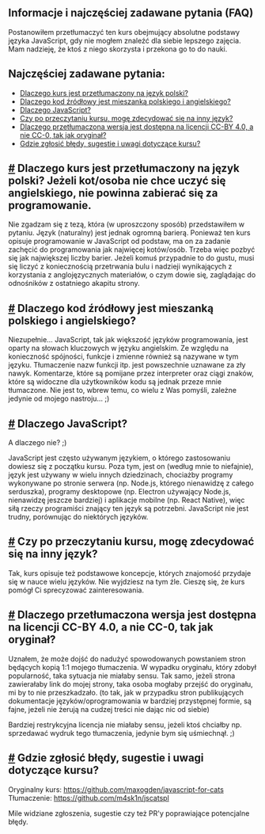 ## Informacje i najczęściej zadawane pytania (FAQ)

Postanowiłem przetłumaczyć ten kurs obejmujący absolutne podstawy języka JavaScript, gdy nie mogłem znaleźć dla siebie lepszego zajęcia. Mam nadzieję, że ktoś z niego skorzysta i przekona go to do nauki.

## Najczęściej zadawane pytania:

- [Dlaczego kurs jest przetłumaczony na język polski?](#why_translated)
- [Dlaczego kod źródłowy jest mieszanką polskiego i angielskiego?](#code)
- [Dlaczego JavaScript?](#why_js)
- [Czy po przeczytaniu kursu, mogę zdecydować się na inny język?](#change_language)
- [Dlaczego przetłumaczona wersja jest dostępna na licencji CC-BY 4.0, a nie CC-0, tak jak oryginał?](#relicense)
- [Gdzie zgłosić błędy, sugestie i uwagi dotyczące kursu?](#feedback)

## <a id="why_translated" href="#why_translated">#</a>  Dlaczego kurs jest przetłumaczony na język polski? Jeżeli kot/osoba nie chce uczyć się angielskiego, nie powinna zabierać się za programowanie.

Nie zgadzam się z tezą, która (w uproszczony sposób) przedstawiłem w pytaniu. Język (naturalny) jest jednak ogromną barierą. Ponieważ ten kurs opisuje programowanie w JavaScript od podstaw, ma on za zadanie zachęcić do programowania jak najwięcej kotów/osób. Trzeba więc pozbyć się jak największej liczby barier. Jeżeli komuś przypadnie to do gustu, musi się liczyć z koniecznością przetrwania bulu i nadzieji wynikających z korzystania z anglojęzycznych materiałów, o czym dowie się, zaglądając do odnośników z ostatniego akapitu strony.

## <a id="code" href="#code">#</a> Dlaczego kod źródłowy jest mieszanką polskiego i angielskiego?

Niezupełnie… JavaScript, tak jak większość języków programowania, jest oparty na słowach kluczowych w języku angielskim. Ze względu na konieczność spójności, funkcje i zmienne również są nazywane w tym języku. Tłumaczenie nazw funkcji itp. jest powszechnie uznawane za zły nawyk. Komentarze, które są pomijane przez interpreter oraz ciągi znaków, które są widoczne dla użytkowników kodu są jednak przeze mnie tłumaczone. Nie jest to, wbrew temu, co wielu z Was pomyśli, zależne jedynie od mojego nastroju… ;)

## <a id="why_js" href="#why_js">#</a>  Dlaczego JavaScript?

A dlaczego nie? ;)

JavaScript jest często używanym językiem, o którego zastosowaniu dowiesz się z początku kursu. Poza tym, jest on (według mnie to niefajnie), język jest używany w wielu innych dziedzinach, chociażby programy wykonywane po stronie serwera (np. Node.js, którego nienawidzę z całego serduszka), programy desktopowe (np. Electron używający Node.js, nienawidzę jeszcze bardziej) i aplikacje mobilne (np. React Native), więc siłą rzeczy programiści znający ten język są potrzebni. JavaScript nie jest trudny, porównując do niektórych języków.

## <a id="change_language" href="#change_langauge">#</a> Czy po przeczytaniu kursu, mogę zdecydować się na inny język?

Tak, kurs opisuje też podstawowe koncepcje, których znajomość przydaje się w nauce wielu języków. Nie wyjdziesz na tym źle. Cieszę się, że kurs pomógł Ci sprecyzować zainteresowania.

## <a id="relicense" href="#relicense">#</a>  Dlaczego przetłumaczona wersja jest dostępna na licencji CC-BY 4.0, a nie CC-0, tak jak oryginał?

Uznałem, że może dojść do nadużyć spowodowanych powstaniem stron będących kopią 1:1 mojego tłumaczenia. W wypadku oryginału, który zdobył popularność, taka sytuacja nie miałaby sensu. Tak samo, jeżeli strona zawierałaby link do mojej strony, taka osoba mogłaby przejść do oryginału, mi by to nie przeszkadzało. (to tak, jak w przypadku stron publikujących dokumentacje języków/oprogramowania w bardziej przystępnej formie, są fajne, jeżeli nie żerują na cudzej treści nie dając nic od siebie)

Bardziej restrykcyjna licencja nie miałaby sensu, jeżeli ktoś chciałby np. sprzedawać wydruk tego tłumaczenia, jedynie bym się uśmiechnął. ;)

## <a id="feedback" href="#feedback">#</a> Gdzie zgłosić błędy, sugestie i uwagi dotyczące kursu?

Oryginalny kurs: https://github.com/maxogden/javascript-for-cats
Tłumaczenie: https://github.com/m4sk1n/jscatspl

Mile widziane zgłoszenia, sugestie czy też PR'y poprawiające potencjalne błędy.
